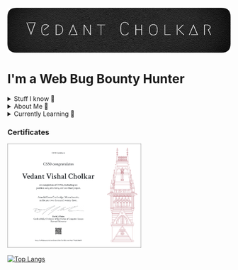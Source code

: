 ![cover](https://github.com/VedantCholkar/VedantCholkar/blob/main/coverimg.png)
# I'm a Web Bug Bounty Hunter
<details>
  <summary> Stuff I know 🧠</summary>
  
  - ```HTML, CSS, JS```
  - ```Python```
  - ```SQL```
  - ```C```
  - ```Enumerating and Exploiting Web Applications```
</details>
<details>
  <summary> About Me 🧐</summary>
  
  - ```I am constantly learning 🤓```
  - ```I keep a open mind about new topics 📖```
  - ```My favorite color is black 🏴```
</details>
<details>
  <summary> Currently Learning 🎯</summary>
  
  - ```Web Application Hacking```
</details>

### Certificates
<img src="https://raw.githubusercontent.com/VedantCholkar/VedantCholkar/main/CS50x%20Certificate.png"  width="60%">

[![Top Langs](https://github-readme-stats.vercel.app/api/top-langs/?username=VedantCholkar)](https://github.com/anuraghazra/github-readme-stats)
